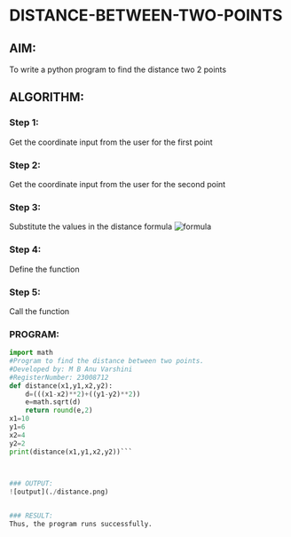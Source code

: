# DISTANCE-BETWEEN-TWO-POINTS

## AIM:
To write a python program to find the distance two 2 points
## ALGORITHM:
### Step 1:
Get the coordinate input from the user for the first point
### Step 2: 
Get the coordinate input from the user for the second point
### Step 3: 
Substitute the values in the distance formula  ![formula](/formula.JPG)
### Step 4:
Define the function 
### Step 5:
Call the function 
### PROGRAM:
```PYTHON
import math
#Program to find the distance between two points.
#Developed by: M B Anu Varshini
#RegisterNumber: 23008712
def distance(x1,y1,x2,y2):
    d=(((x1-x2)**2)+((y1-y2)**2))
    e=math.sqrt(d)
    return round(e,2)
x1=10
y1=6
x2=4
y2=2
print(distance(x1,y1,x2,y2))```
  


### OUTPUT:
![output](./distance.png)


### RESULT:
Thus, the program runs successfully.
